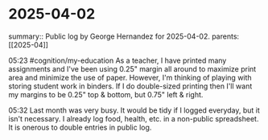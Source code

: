 #  2025-04-02

summary:: Public log by George Hernandez for 2025-04-02.
parents: [[2025-04]]

05:23 #cognition/my-education As a teacher, I have printed many assignments and I've been using 0.25" margin all around to maximize print area and minimize the use of paper. However, I'm thinking of playing with storing student work in binders. If I do double-sized printing then I'll want my margins to be 0.25" top & bottom, but 0.75" left & right.

05:32 Last month was very busy. It would be tidy if I logged everyday, but it isn't necessary. I already log food, health, etc. in a non-public spreadsheet. It is onerous to double entries in public log.
